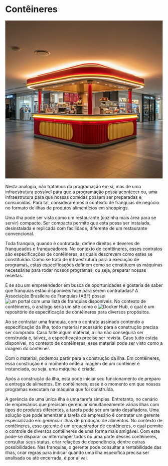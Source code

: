 # Contêineres

![](../assets/conteiner.png)

Nesta analogia, não tratamos da programação em si, mas de uma infraestrutura possível para que a programação possa acontecer ou, uma infraestrutura para que nossas comidas possam ser preparadas e consumidas. Para tal, consideraremos o contexto de franquias de negócio no formato de ilhas de produtos alimentícios em shoppings. 

Uma ilha pode ser vista como um restaurante (cozinha mais área para se servir) compacto. Ser compacta permite que esta possa ser instalada, desinstalada e replicada com facilidade, diferente de um restaurante convencional. 

Toda franquia, quando é contratada, define direitos e deveres de franqueados e franqueadores. No contexto de contêineres, esses contratos são especificações de contêineres, as quais descrevem como estes se constituirão. Como se trata de infraestrutura para a execução de programas, estas especificações definem como se constituem as máquinas necessárias para rodar nossos programas, ou seja, preparar nossas receitas. 

E se sou um empreendedor em busca de oportunidades e gostaria de saber que franquias estão disponíveis hoje para serem contratadas? A Associação Brasileira de Franquias (ABF) possui ![um portal com uma lista de franquias disponíveis](https://www.abf.com.br/a-abf/franquias-associadas-abf/). No contexto de contêineres, o análogo seria um site como o ![Docker Hub](https://hub.docker.com/), o qual é um repositório de especificação de contêineres para diversos propósitos. 

Ao se contratar uma franquia, com o contrato assinado contendo a especificação da ilha, todo material necessário para a construção precisa ser comprado. Caso falte algum material, a ilha não conseguirá ser construída e, talvez, a especificação precise ser revista. Caso tudo esteja disponível, no contexto de contêineres, esse material pode ser visto como a imagem do contêiner. 

Com o material, podemos partir para a construção da ilha. Em contêineres, essa construção é o momento onde a imagem de um contêiner é instanciada, ou seja, uma máquina é criada. 

Após a construção da ilha, esta pode iniciar seu funcionamento de preparo e entrega de alimentos. Em contêineres, esse é o momento em que nossos programas executam na máquina que foi construída. 

A gerência de uma única ilha é uma tarefa simples. Entretanto, no cenário de empresários que precisam gerenciar simultaneamente várias ilhas com tipos de produtos diferentes, a tarefa pode ser um tanto desafiadora. Uma solução que pode amenizar a tarefa do empresário é contratar um gerente especializado em gerenciar ilhas de produção de alimentos. No contexto de contêineres, esse gerente é um orquestrador de contêineres, o qual permite o controle de diversos contêineres de uma forma mais amigável. Com este pode-se disparar ou interromper todos ou uma parte desses  contêineres, consultar seus status, criar relações de dependência, dentre outras possibilidades. Nas franquias, o gerente pode consultar a rentabilidade das ilhas, criar regras para indicar quando uma ilha específica precisa ser analisada ou até encerrada, é por aí vai. 

 

